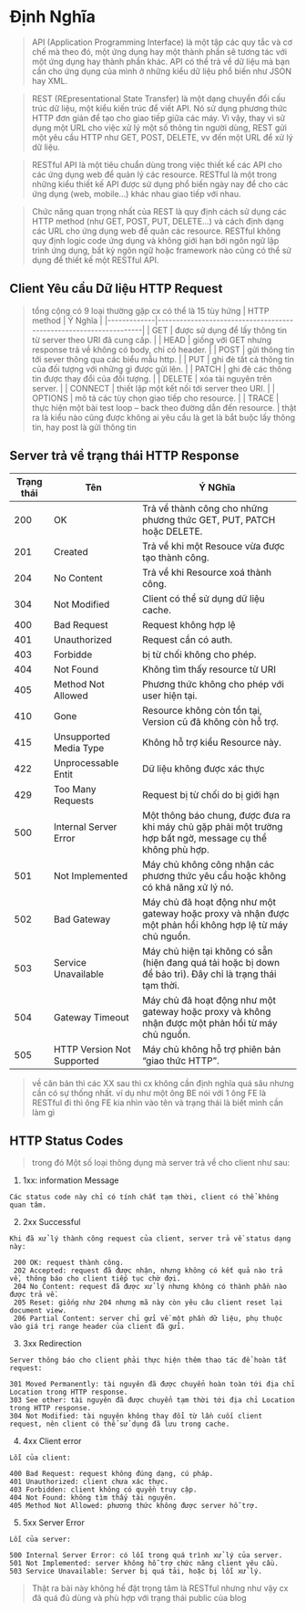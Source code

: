 # Định Nghĩa 
> API (Application Programming Interface) là một tập các quy tắc và cơ chế mà theo đó, một ứng dụng hay một thành phần sẽ tương tác với một ứng dụng hay thành phần khác. API có thể trả về dữ liệu mà bạn cần cho ứng dụng của mình ở những kiểu dữ liệu phổ biến như JSON hay XML.

> REST (REpresentational State Transfer) là một dạng chuyển đổi cấu trúc dữ liệu, một kiểu kiến trúc để viết API. Nó sử dụng phương thức HTTP đơn giản để tạo cho giao tiếp giữa các máy. Vì vậy, thay vì sử dụng một URL cho việc xử lý một số thông tin người dùng, REST gửi một yêu cầu HTTP như GET, POST, DELETE, vv đến một URL để xử lý dữ liệu.

> RESTful API là một tiêu chuẩn dùng trong việc thiết kế các API cho các ứng dụng web để quản lý các resource. RESTful là một trong những kiểu thiết kế API được sử dụng phổ biến ngày nay để cho các ứng dụng (web, mobile…) khác nhau giao tiếp với nhau.

> Chức năng quan trọng nhất của REST là quy định cách sử dụng các HTTP method (như GET, POST, PUT, DELETE…)  và cách định dạng các URL cho ứng dụng web để quản các resource. RESTful không quy định logic code ứng dụng  và không giới hạn bởi ngôn ngữ lập trình ứng dụng, bất kỳ ngôn ngữ hoặc framework nào cũng có thể sử dụng để thiết kế một RESTful API.

## Client Yêu cầu Dữ liệu HTTP Request
> tổng cộng có 9 loại thường gặp cx có thể là 15 tùy hứng 
| HTTP method | Ý Nghĩa                                                           |
|-------------|-------------------------------------------------------------------|
| GET         | được sử dụng để lấy thông tin từ server theo URI đã cung cấp.     |
| HEAD        | giống với GET nhưng response trả về không có body, chỉ có header. |
| POST        | gửi thông tin tới sever thông qua các biểu mẫu http.              |
| PUT         | ghi đè tất cả thông tin của đối tượng với những gì được gửi lên.  |
| PATCH       | ghi đè các thông tin được thay đổi của đối tượng.                 |
| DELETE      | xóa tài nguyên trên server.                                       |
| CONNECT     | thiết lập một kết nối tới server theo URI.                        |
| OPTIONS     | mô tả các tùy chọn giao tiếp cho resource.                        |
| TRACE       | thực hiện một bài test loop – back theo đường dẫn đến resource.   |
> thật ra là kiểu nào cũng được không ai yêu cầu là get là bắt buộc lấy thông tin, hay post là gửi thông tin
## Server trả về trạng thái HTTP Response

| Trạng thái | Tên                        | Ý NGhĩa                                                                                                     |
|------------|----------------------------|-------------------------------------------------------------------------------------------------------------|
| 200        | OK                         | Trả về thành công cho những phương thức GET, PUT, PATCH hoặc DELETE.                                        |
| 201        | Created                    | Trả về khi một Resouce vừa được tạo thành công.                                                             |
| 204        | No Content                 | Trả về khi Resource xoá thành công.                                                                         |
| 304        | Not Modified               | Client có thể sử dụng dữ liệu cache.                                                                        |
| 400        | Bad Request                | Request không hợp lệ                                                                                        |
| 401        | Unauthorized               | Request cần có auth.                                                                                        |
| 403        | Forbidde                   | bị từ chối không cho phép.                                                                                  |
| 404        | Not Found                  | Không tìm thấy resource từ URI                                                                              |
| 405        | Method Not Allowed         | Phương thức không cho phép với user hiện tại.                                                               |
| 410        | Gone                       | Resource không còn tồn tại, Version cũ đã không còn hỗ trợ.                                                 |
| 415        | Unsupported Media Type     | Không hỗ trợ kiểu Resource này.                                                                             |
| 422        | Unprocessable Entit        | Dữ liệu không được xác thực                                                                                 |
| 429        | Too Many Requests          | Request bị từ chối do bị giới hạn                                                                           |
| 500        | Internal Server Error      | Một thông báo chung, được đưa ra khi máy chủ gặp phải một trường hợp bất ngờ, message cụ thể không phù hợp. |
| 501        | Not Implemented            | Máy chủ không công nhận các phương thức yêu cầu hoặc không có khả năng xử lý nó.                            |
| 502        | Bad Gateway                | Máy chủ đã hoạt động như một gateway hoặc proxy và nhận được một phản hồi không hợp lệ từ máy chủ nguồn.    |
| 503        | Service Unavailable        | Máy chủ hiện tại không có sẵn (hiện đang quá tải hoặc bị down để bảo trì). Đây chỉ là trạng thái tạm thời.  |
| 504        | Gateway Timeout            | Máy chủ đã hoạt động như một gateway hoặc proxy và không nhận được một phản hồi từ máy chủ nguồn.           |
| 505        | HTTP Version Not Supported | Máy chủ không hỗ trợ phiên bản “giao thức HTTP”.                                                            |

> về căn bản thì các XX sau thì cx không cần định nghĩa quá sâu nhưng cần có sự thống nhất. ví dụ như một ông BE nói với 1 ông FE là RESTful đi thì ông FE kia nhìn vào tên và trạng thái là biết mình cần làm gì
## HTTP Status Codes 
> trong đó Một số loại thông dụng mà server trả về cho client như sau:
1. 1xx: information Message
```Console
Các status code này chỉ có tính chất tạm thời, client có thể không quan tâm.
```
2. 2xx Successful
```Console
Khi đã xử lý thành công request của client, server trả về status dạng này:

 200 OK: request thành công.
 202 Accepted: request đã được nhận, nhưng không có kết quả nào trả về, thông báo cho client tiếp tục chờ đợi.
 204 No Content: request đã được xử lý nhưng không có thành phần nào được trả về.
 205 Reset: giống như 204 nhưng mã này còn yêu câu client reset lại document view.
 206 Partial Content: server chỉ gửi về một phần dữ liệu, phụ thuộc vào giá trị range header của client đã gửi.

```

3. 3xx Redirection
```Console
Server thông báo cho client phải thực hiện thêm thao tác để hoàn tất request:

301 Moved Permanently: tài nguyên đã được chuyển hoàn toàn tới địa chỉ Location trong HTTP response.
303 See other: tài nguyên đã được chuyển tạm thời tới địa chỉ Location trong HTTP response.
304 Not Modified: tài nguyên không thay đổi từ lần cuối client request, nên client có thể sử dụng đã lưu trong cache.
```

4. 4xx Client error
```Console
Lỗi của client:

400 Bad Request: request không đúng dạng, cú pháp.
401 Unauthorized: client chưa xác thực.
403 Forbidden: client không có quyền truy cập.
404 Not Found: không tìm thấy tài nguyên.
405 Method Not Allowed: phương thức không được server hỗ trợ.
```

5. 5xx Server Error
```Console
Lỗi của server:

500 Internal Server Error: có lỗi trong quá trình xử lý của server.
501 Not Implemented: server không hỗ trợ chức năng client yêu cầu.
503 Service Unavailable: Server bị quá tải, hoặc bị lỗi xử lý.
```
> Thật ra bài này không hề đặt trọng tâm là RESTful nhưng như vậy cx đã quá đủ dùng và phù hợp với trạng thái public của blog